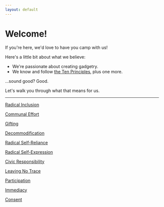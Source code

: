 ```yaml
---
layout: default
---
```



# Welcome!

If you're here, we'd love to have you camp with us!

Here's a little bit about what we believe:
* We're passionate about creating gadgetry.
* We know and follow [the Ten Principles](https://www.youtube.com/watch?v=9kDI2lCOEpo), plus one more.

...sound good? Good.

Let's walk you through what that means for us.

<hr>

[Radical Inclusion](./pages/radical-inclusion)

[Communal Effort](./pages/communal-effort)

[Gifting](./pages/gifting)

[Decommodification](./pages/decommodification)

[Radical Self-Reliance](./pages/radical-self-reliance)

[Radical Self-Expression](./pages/radical-self-expression)

[Civic Responsibility](./pages/civic-responsibility)

[Leaving No Trace](./pages/leaving-no-trace)

[Participation](./pages/participation)

[Immediacy](./pages/immediacy)

[Consent](./pages/consent)

